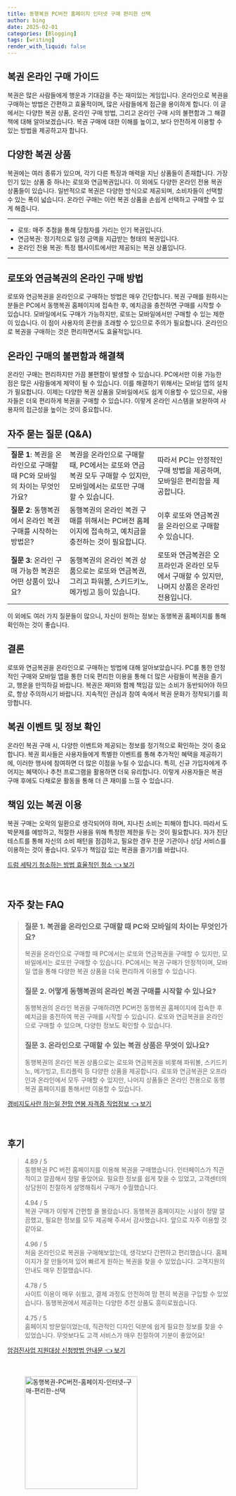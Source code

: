 ```yaml
---
title: 동행복권 PC버전 홈페이지 인터넷 구매 편리한 선택
author: bing
date: 2025-02-01
categories: [Blogging]
tags: [writing]
render_with_liquid: false
---
```



<h2 id='복권 구매 가이드'>복권 온라인 구매 가이드</h2>

<p>복권은 많은 사람들에게 행운과 기대감을 주는 재미있는 게임입니다. 온라인으로 복권을 구매하는 방법은 간편하고 효율적이며, 많은 사람들에게 접근을 용이하게 합니다. 이 글에서는 다양한 복권 상품, 온라인 구매 방법, 그리고 온라인 구매 시의 불편함과 그 해결책에 대해 알아보겠습니다. 복권 구매에 대한 이해를 높이고, 보다 안전하게 이용할 수 있는 방법을 제공하고자 합니다.</p>

<h2 id='다양한 복권 상품'>다양한 복권 상품</h2>

<p>복권에는 여러 종류가 있으며, 각기 다른 특징과 매력을 지닌 상품들이 존재합니다. 가장 인기 있는 상품 중 하나는 로또와 연금복권입니다. 이 외에도 다양한 온라인 전용 복권 상품들이 있습니다. 일반적으로 복권은 다양한 방식으로 제공되며, 소비자들이 선택할 수 있는 폭이 넓습니다. 온라인 구매는 이런 복권 상품을 손쉽게 선택하고 구매할 수 있게 해줍니다.</p>

<hr />

<ul>
    <li>로또: 매주 추첨을 통해 당첨자를 가리는 인기 복권입니다.</li>
    <li>연금복권: 정기적으로 일정 금액을 지급받는 형태의 복권입니다.</li>
    <li>온라인 전용 복권: 특정 웹사이트에서만 제공되는 복권 상품입니다.</li>
</ul>

<hr />

<h2 id='온라인 구매 방법'>로또와 연금복권의 온라인 구매 방법</h2>

<p>로또와 연금복권을 온라인으로 구매하는 방법은 매우 간단합니다. 복권 구매를 원하시는 분들은 PC에서 동행복권 홈페이지에 접속한 후, 예치금을 충전하면 구매를 시작할 수 있습니다. 모바일에서도 구매가 가능하지만, 로또는 모바일에서만 구매할 수 있는 제한이 있습니다. 이 점이 사용자의 혼란을 초래할 수 있으므로 주의가 필요합니다. 온라인으로 복권을 구매하는 것은 편리하면서도 효율적입니다.</p>

<h2 id='온라인 구매의 불편함과 해결책'>온라인 구매의 불편함과 해결책</h2>

<p>온라인 구매는 편리하지만 가끔 불편함이 발생할 수 있습니다. PC에서만 이용 가능한 점은 많은 사람들에게 제약이 될 수 있습니다. 이를 해결하기 위해서는 모바일 앱의 설치가 필요합니다. 이제는 다양한 복권 상품을 모바일에서도 쉽게 이용할 수 있으므로, 사용자들은 더욱 편리하게 복권을 구매할 수 있습니다. 이렇게 온라인 시스템을 보완하여 사용자의 접근성을 높이는 것이 중요합니다.</p>

<h2 id='자주 묻는 질문'>자주 묻는 질문 (Q&A)</h2>

<table>
    <tr>
        <td><b>질문 1</b>: 복권을 온라인으로 구매할 때 PC와 모바일의 차이는 무엇인가요?</td>
        <td>복권을 온라인으로 구매할 때, PC에서는 로또와 연금복권 모두 구매할 수 있지만, 모바일에서는 로또만 구매할 수 있습니다.</td>
        <td>따라서 PC는 안정적인 구매 방법을 제공하며, 모바일은 편리함을 제공합니다.</td>
    </tr>
    <tr>
        <td><b>질문 2</b>: 동행복권에서 온라인 복권 구매를 시작하는 방법은?</td>
        <td>동행복권의 온라인 복권 구매를 위해서는 PC버전 홈페이지에 접속하고, 예치금을 충전하는 것이 필요합니다.</td>
        <td>이후 로또와 연금복권을 온라인으로 구매할 수 있습니다.</td>
    </tr>
    <tr>
        <td><b>질문 3</b>: 온라인 구매 가능한 복권은 어떤 상품이 있나요?</td>
        <td>동행복권의 온라인 복권 상품으로는 로또와 연금복권, 그리고 파워볼, 스키드키노, 메가빙고 등이 있습니다.</td>
        <td>로또와 연금복권은 오프라인과 온라인 모두에서 구매할 수 있지만, 나머지 상품은 온라인 전용입니다.</td>
    </tr>
</table>

<p>이 외에도 여러 가지 질문들이 많으니, 자신이 원하는 정보는 동행복권 홈페이지를 통해 확인하는 것이 좋습니다.</p>

<h2 id='결론'>결론</h2>

<p>로또와 연금복권을 온라인으로 구매하는 방법에 대해 알아보았습니다. PC를 통한 안정적인 구매와 모바일 앱을 통한 더욱 편리한 이용을 통해 더 많은 사람들이 복권을 즐기고, 행운을 만끽하길 바랍니다. 복권은 재미와 함께 책임감 있는 소비가 동반되어야 하므로, 항상 주의하시기 바랍니다. 지속적인 관심과 참여 속에서 복권 문화가 정착되기를 희망합니다.</p>

<h2 id='복권 이벤트'>복권 이벤트 및 정보 확인</h2>

<p>온라인 복권 구매 시, 다양한 이벤트와 제공되는 정보를 정기적으로 확인하는 것이 중요합니다. 복권 회사들은 사용자들에게 특별한 이벤트를 통해 추가적인 혜택을 제공하기에, 이러한 행사에 참여하면 더 많은 이점을 누릴 수 있습니다. 특히, 신규 가입자에게 주어지는 혜택이나 추천 프로그램을 활용하면 더욱 유리합니다. 이렇게 사용자들은 복권 구매 후에도 다채로운 활동을 통해 더 큰 재미를 느낄 수 있습니다.</p>

<h2 id='책임있는 복권 이용'>책임 있는 복권 이용</h2>

<p>복권 구매는 오락의 일환으로 생각되어야 하며, 지나친 소비는 피해야 합니다. 따라서 도박문제를 예방하고, 적절한 사용을 위해 특정한 제한을 두는 것이 필요합니다. 자가 진단 테스트를 통해 자신의 소비 패턴을 점검하고, 필요한 경우 전문 기관이나 상담 서비스를 이용하는 것이 좋습니다. 모두가 책임감 있는 복권을 즐기기를 바랍니다.</p>


<p><a class="click-button" title="드럼 세탁기 청소하는 방법 효율적인 청소" href="https://24nara.github.io/posts/%EB%93%9C%EB%9F%BC-%EC%84%B8%ED%83%81%EA%B8%B0-%EC%B2%AD%EC%86%8C%ED%95%98%EB%8A%94-%EB%B0%A9%EB%B2%95-%ED%9A%A8%EC%9C%A8%EC%A0%81%EC%9D%B8-%EC%B2%AD%EC%86%8C/" rel="dofollow">드럼 세탁기 청소하는 방법 효율적인 청소 👈 보기</a></p><br>
<h2 id='자주_찾는_FAQ'>자주 찾는 FAQ</h2>
<div itemscope="" itemtype="https://schema.org/FAQPage"> 
<blockquote> 
<div itemscope="" itemprop="mainEntity" itemtype="https://schema.org/Question"> 
<h3 itemprop="name">질문 1. 복권을 온라인으로 구매할 때 PC와 모바일의 차이는 무엇인가요?</h3> 
<div itemscope="" itemprop="acceptedAnswer" itemtype="https://schema.org/Answer"> 
<span itemprop="text"> 
<p>복권을 온라인으로 구매할 때 PC에서는 로또와 연금복권을 구매할 수 있지만, 모바일에서는 로또만 구매할 수 있습니다. PC에서는 복권 구매가 안정적이며, 모바일 앱을 통해 다양한 복권 상품을 더욱 편리하게 이용할 수 있습니다.</p> 
</span> 
</div> 
</div> 

<div itemscope="" itemprop="mainEntity" itemtype="https://schema.org/Question"> 
<h3 itemprop="name">질문 2. 어떻게 동행복권의 온라인 복권 구매를 시작할 수 있나요?</h3> 
<div itemscope="" itemprop="acceptedAnswer" itemtype="https://schema.org/Answer"> 
<span itemprop="text"> 
<p>동행복권의 온라인 복권을 구매하려면 PC버전 동행복권 홈페이지에 접속한 후 예치금을 충전하여 복권 구매를 시작할 수 있습니다. 로또와 연금복권을 온라인으로 구매할 수 있으며, 다양한 정보도 확인할 수 있습니다.</p> 
</span> 
</div> 
</div> 

<div itemscope="" itemprop="mainEntity" itemtype="https://schema.org/Question"> 
<h3 itemprop="name">질문 3. 온라인으로 구매할 수 있는 복권 상품은 무엇이 있나요?</h3> 
<div itemscope="" itemprop="acceptedAnswer" itemtype="https://schema.org/Answer"> 
<span itemprop="text"> 
<p>동행복권의 온라인 복권 상품으로는 로또와 연금복권을 비롯해 파워볼, 스키드키노, 메가빙고, 트리플럭 등 다양한 상품을 제공합니다. 로또와 연금복권은 오프라인과 온라인에서 모두 구매할 수 있지만, 나머지 상품들은 온라인 전용으로 동행복권 홈페이지를 통해서만 이용할 수 있습니다.</p> 
</span> 
</div> 
</div> 
</blockquote> 
</div>
<p><a class="click-button" title="경비지도사란 하는일 전망 연봉 자격증 직업정보" href="https://24nara.github.io/posts/%EA%B2%BD%EB%B9%84%EC%A7%80%EB%8F%84%EC%82%AC%EB%9E%80-%ED%95%98%EB%8A%94%EC%9D%BC-%EC%A0%84%EB%A7%9D-%EC%97%B0%EB%B4%89-%EC%9E%90%EA%B2%A9%EC%A6%9D-%EC%A7%81%EC%97%85%EC%A0%95%EB%B3%B4/" rel="dofollow">경비지도사란 하는일 전망 연봉 자격증 직업정보 👈 보기</a></p><br>
<h2 id='후기'>후기</h2>
<div itemscope itemtype="https://schema.org/Product">
  <blockquote>
  <div itemprop="review" itemscope itemtype="https://schema.org/Review">
      <div itemprop="reviewRating" itemscope itemtype="https://schema.org/Rating"> <span itemprop="ratingValue">4.89</span> / <span itemprop="bestRating">5</span> </div>
      <span itemprop="reviewBody">동행복권 PC 버전 홈페이지를 이용해 복권을 구매했습니다. 인터페이스가 직관적이고 깔끔해서 정말 좋았어요. 필요한 정보를 쉽게 찾을 수 있었고, 고객센터의 상담원이 친절하게 설명해줘서 구매가 수월했습니다.</span>
  </div>
  <br>
  <div itemprop="review" itemscope itemtype="https://schema.org/Review">
      <div itemprop="reviewRating" itemscope itemtype="https://schema.org/Rating"> <span itemprop="ratingValue">4.94</span> / <span itemprop="bestRating">5</span> </div>
      <span itemprop="reviewBody">복권 구매가 이렇게 간편할 줄 몰랐습니다. 동행복권 홈페이지는 시설이 정말 깔끔했고, 필요한 정보를 모두 제공해 주셔서 감사했습니다. 앞으로 자주 이용할 것 같아요.</span>
  </div>
  <br>
  <div itemprop="review" itemscope itemtype="https://schema.org/Review">
      <div itemprop="reviewRating" itemscope itemtype="https://schema.org/Rating"> <span itemprop="ratingValue">4.96</span> / <span itemprop="bestRating">5</span> </div>
      <span itemprop="reviewBody">처음 온라인으로 복권을 구매해보았는데, 생각보다 간편하고 편리했습니다. 홈페이지가 잘 만들어져 있어 빠르게 원하는 복권을 찾을 수 있었습니다. 고객지원의 안내도 매우 친절했습니다.</span>
  </div>
  <br>
  <div itemprop="review" itemscope itemtype="https://schema.org/Review">
      <div itemprop="reviewRating" itemscope itemtype="https://schema.org/Rating"> <span itemprop="ratingValue">4.78</span> / <span itemprop="bestRating">5</span> </div>
      <span itemprop="reviewBody">사이트 이용이 매우 쉬웠고, 결제 과정도 안전하여 맘 편히 복권을 구입할 수 있었습니다. 동행복권에서 제공하는 다양한 추천 상품도 흥미로웠습니다.</span>
  </div>
  <br>
  <div itemprop="review" itemscope itemtype="https://schema.org/Review">
      <div itemprop="reviewRating" itemscope itemtype="https://schema.org/Rating"> <span itemprop="ratingValue">4.75</span> / <span itemprop="bestRating">5</span> </div>
      <span itemprop="reviewBody">홈페이지 방문일이었는데, 직관적인 디자인 덕분에 쉽게 필요한 정보를 찾을 수 있었습니다. 무엇보다도 고객 서비스가 매우 친절하여 기분이 좋았어요!</span>
  </div>
  </blockquote>
</div>
<p><a class="click-button" title="암검진사업 지원대상 신청방법 안내문" href="https://24nara.github.io/posts/%EC%95%94%EA%B2%80%EC%A7%84%EC%82%AC%EC%97%85-%EC%A7%80%EC%9B%90%EB%8C%80%EC%83%81-%EC%8B%A0%EC%B2%AD%EB%B0%A9%EB%B2%95-%EC%95%88%EB%82%B4%EB%AC%B8/" rel="dofollow">암검진사업 지원대상 신청방법 안내문 👈 보기</a></p><br>
<figure class="image"><img src="https://24nara.github.io/assets/img/thumbnail/동행복권-PC버전-홈페이지-인터넷-구매-편리한-선택.webp" alt="동행복권-PC버전-홈페이지-인터넷-구매-편리한-선택" width="256" height="256"></figure>